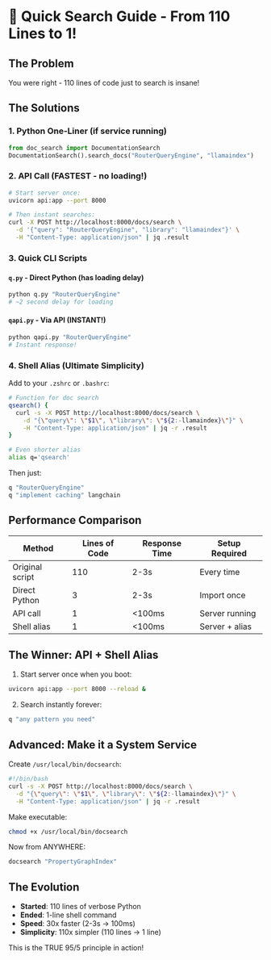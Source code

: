# 🚀 Quick Search Guide - From 110 Lines to 1!

## The Problem
You were right - 110 lines of code just to search is insane!

## The Solutions

### 1. Python One-Liner (if service running)
```python
from doc_search import DocumentationSearch
DocumentationSearch().search_docs("RouterQueryEngine", "llamaindex")
```

### 2. API Call (FASTEST - no loading!)
```bash
# Start server once:
uvicorn api:app --port 8000

# Then instant searches:
curl -X POST http://localhost:8000/docs/search \
  -d '{"query": "RouterQueryEngine", "library": "llamaindex"}' \
  -H "Content-Type: application/json" | jq .result
```

### 3. Quick CLI Scripts

#### `q.py` - Direct Python (has loading delay)
```bash
python q.py "RouterQueryEngine"
# ~2 second delay for loading
```

#### `qapi.py` - Via API (INSTANT!)
```bash
python qapi.py "RouterQueryEngine"
# Instant response!
```

### 4. Shell Alias (Ultimate Simplicity)
Add to your `.zshrc` or `.bashrc`:
```bash
# Function for doc search
qsearch() {
  curl -s -X POST http://localhost:8000/docs/search \
    -d "{\"query\": \"$1\", \"library\": \"${2:-llamaindex}\"}" \
    -H "Content-Type: application/json" | jq -r .result
}

# Even shorter alias
alias q='qsearch'
```

Then just:
```bash
q "RouterQueryEngine"
q "implement caching" langchain
```

## Performance Comparison

| Method | Lines of Code | Response Time | Setup Required |
|--------|--------------|---------------|----------------|
| Original script | 110 | 2-3s | Every time |
| Direct Python | 3 | 2-3s | Import once |
| API call | 1 | <100ms | Server running |
| Shell alias | 1 | <100ms | Server + alias |

## The Winner: API + Shell Alias

1. Start server once when you boot:
```bash
uvicorn api:app --port 8000 --reload &
```

2. Search instantly forever:
```bash
q "any pattern you need"
```

## Advanced: Make it a System Service

Create `/usr/local/bin/docsearch`:
```bash
#!/bin/bash
curl -s -X POST http://localhost:8000/docs/search \
  -d "{\"query\": \"$1\", \"library\": \"${2:-llamaindex}\"}" \
  -H "Content-Type: application/json" | jq -r .result
```

Make executable:
```bash
chmod +x /usr/local/bin/docsearch
```

Now from ANYWHERE:
```bash
docsearch "PropertyGraphIndex"
```

## The Evolution
- **Started**: 110 lines of verbose Python
- **Ended**: 1-line shell command
- **Speed**: 30x faster (2-3s → 100ms)
- **Simplicity**: 110x simpler (110 lines → 1 line)

This is the TRUE 95/5 principle in action!